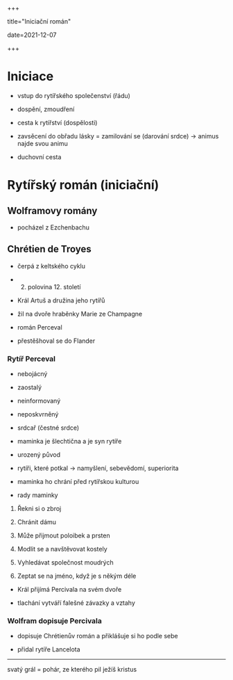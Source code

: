 +++

title="Iniciační román"

date=2021-12-07

+++

# Iniciace

- vstup do rytířského společenství (řádu)

- dospění, zmoudření

- cesta k rytířství  (dospělosti)

- zavsěcení do obřadu lásky = zamilování se (darování srdce) $\to$ animus najde svou animu

- duchovní cesta

# Rytířský román (iniciační)

## Wolframovy romány

- pocházel z Ezchenbachu

## Chrétien de Troyes

- čerpá z keltského cyklu

- 2. polovina 12. století

- Král Artuš a družina jeho rytířů

- žil na dvoře hraběnky Marie ze Champagne

- román Perceval

- přestěšhoval se do Flander

### Rytíř Perceval

- nebojácný

- zaostalý

- neinformovaný

- neposkvrněný

- srdcař (čestné srdce)

- maminka je šlechtična a je syn rytíře

- urozený původ

- rytíři, které potkal $\to$ namyšlení, sebevědomí, superiorita

- maminka ho chrání před rytířskou kulturou

- rady maminky
1. Řekni si o zbroj

2. Chránit dámu

3. Může přijmout poloibek a prsten

4. Modlit se a navštěvovat kostely

5. Vyhledávat společnost moudrých

6. Zeptat se na jméno, když je s někým déle
- Král přijímá Percivala na svém dvoře

- tlachání vytváří falešné závazky a vztahy

### Wolfram dopisuje Percivala

- dopisuje Chrétienův román a přiklášuje si ho podle sebe

- přidal rytíře Lancelota





---

svatý grál = pohár, ze kterého pil ježíš kristus
